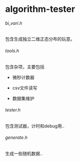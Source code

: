 # algorithm-tester

###### bi_vari.h

包含生成独立二维正态分布的玩意。

###### tools.h

包含杂项，主要包括

+ 微秒计数器

+ csv文件读写

+ 数据集维护


###### tester.h

包含测试器，计时和debug用..

###### generate.h

生成一些随机数据..
